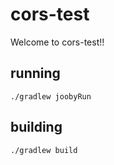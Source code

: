 # cors-test

Welcome to cors-test!!

## running

    ./gradlew joobyRun

## building

    ./gradlew build

